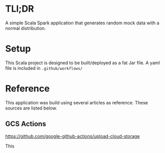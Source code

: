 # TLl;DR

A simple Scala Spark application that generates random mock data with a normal distribution.

# Setup

This Scala project is designed to be built/deployed as a fat Jar file. A yaml file is included in `.github/workflows/`

# Reference

This application was build using several articles as reference. These sources are listed below.

## GCS Actions

https://github.com/google-github-actions/upload-cloud-storage

This
